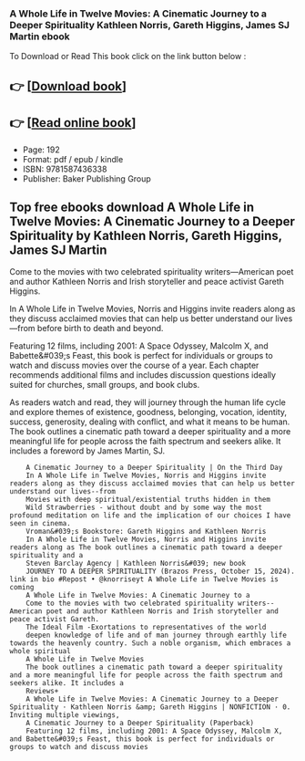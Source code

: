 ### A Whole Life in Twelve Movies: A Cinematic Journey to a Deeper Spirituality Kathleen Norris, Gareth Higgins, James SJ Martin ebook

To Download or Read This book click on the link button below :

## 👉  [**[Download book](http://filesbooks.info/download.php?group=book&from=github.com&id=718715&lnk=1065 "Download book")**]

## 👉  [**[Read online book](http://filesbooks.info/download.php?group=book&from=github.com&id=718715&lnk=1065 "Read online book")**]


* Page: 192
* Format: pdf / epub / kindle
* ISBN: 9781587436338
* Publisher: Baker Publishing Group



## Top free ebooks download A Whole Life in Twelve Movies: A Cinematic Journey to a Deeper Spirituality by Kathleen Norris, Gareth Higgins, James SJ Martin



Come to the movies with two celebrated spirituality writers—American poet and author Kathleen Norris and Irish storyteller and peace activist Gareth Higgins.
 
 In A Whole Life in Twelve Movies, Norris and Higgins invite readers along as they discuss acclaimed movies that can help us better understand our lives—from before birth to death and beyond.
 
 Featuring 12 films, including 2001: A Space Odyssey, Malcolm X, and Babette&amp;#039;s Feast, this book is perfect for individuals or groups to watch and discuss movies over the course of a year. Each chapter recommends additional films and includes discussion questions ideally suited for churches, small groups, and book clubs.
 
 As readers watch and read, they will journey through the human life cycle and explore themes of existence, goodness, belonging, vocation, identity, success, generosity, dealing with conflict, and what it means to be human. The book outlines a cinematic path toward a deeper spirituality and a more meaningful life for people across the faith spectrum and seekers alike. It includes a foreword by James Martin, SJ.


        A Cinematic Journey to a Deeper Spirituality | On the Third Day
        In A Whole Life in Twelve Movies, Norris and Higgins invite readers along as they discuss acclaimed movies that can help us better understand our lives--from 
        Movies with deep spiritual/existential truths hidden in them
        Wild Strawberries - without doubt and by some way the most profound meditation on life and the implication of our choices I have seen in cinema.
        Vroman&#039;s Bookstore: Gareth Higgins and Kathleen Norris
        In A Whole Life in Twelve Movies, Norris and Higgins invite readers along as The book outlines a cinematic path toward a deeper spirituality and a 
        Steven Barclay Agency | Kathleen Norris&#039; new book
        JOURNEY TO A DEEPER SPIRITUALITY (Brazos Press, October 15, 2024). link in bio #Repost • @knorriseyt A Whole Life in Twelve Movies is coming
        A Whole Life in Twelve Movies: A Cinematic Journey to a
        Come to the movies with two celebrated spirituality writers--American poet and author Kathleen Norris and Irish storyteller and peace activist Gareth.
        The Ideal Film -Exortations to representatives of the world
        deepen knowledge of life and of man journey through earthly life towards the heavenly country. Such a noble organism, which embraces a whole spiritual 
        A Whole Life in Twelve Movies
        The book outlines a cinematic path toward a deeper spirituality and a more meaningful life for people across the faith spectrum and seekers alike. It includes a 
        Reviews+
        A Whole Life in Twelve Movies: A Cinematic Journey to a Deeper Spirituality · Kathleen Norris &amp; Gareth Higgins | NONFICTION · 0. Inviting multiple viewings, 
        A Cinematic Journey to a Deeper Spirituality (Paperback)
        Featuring 12 films, including 2001: A Space Odyssey, Malcolm X, and Babette&#039;s Feast, this book is perfect for individuals or groups to watch and discuss movies 
    




